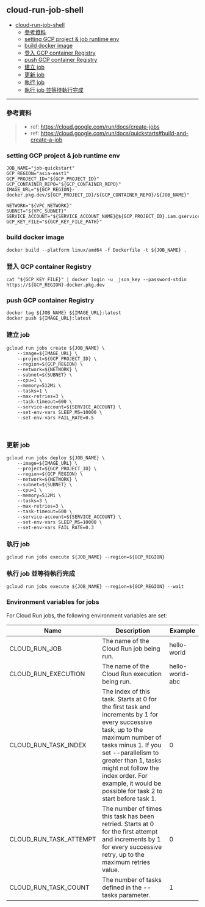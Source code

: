 ## cloud-run-job-shell






<!-- TOC -->

- [cloud-run-job-shell](#cloud-run-job-shell)
    - [參考資料](#%E5%8F%83%E8%80%83%E8%B3%87%E6%96%99)
    - [setting GCP project & job runtime env](#setting-gcp-project--job-runtime-env)
    - [build docker image](#build-docker-image)
    - [登入 GCP container Registry](#%E7%99%BB%E5%85%A5-gcp-container-registry)
    - [push GCP container Registry](#push-gcp-container-registry)
    - [建立 job](#%E5%BB%BA%E7%AB%8B-job)
    - [更新 job](#%E6%9B%B4%E6%96%B0-job)
    - [執行 job](#%E5%9F%B7%E8%A1%8C-job)
    - [執行 job 並等待執行完成](#%E5%9F%B7%E8%A1%8C-job-%E4%B8%A6%E7%AD%89%E5%BE%85%E5%9F%B7%E8%A1%8C%E5%AE%8C%E6%88%90)

<!-- /TOC -->

---

### 參考資料
> - ref: https://cloud.google.com/run/docs/create-jobs
> - ref: https://cloud.google.com/run/docs/quickstarts#build-and-create-a-job



### setting GCP project & job runtime env
```
JOB_NAME="job-quickstart"
GCP_REGION="asia-east1"
GCP_PROJECT_ID="${GCP_PROJECT_ID}"
GCP_CONTAINER_REPO="${GCP_CONTAINER_REPO}"
IMAGE_URL="${GCP_REGION}-docker.pkg.dev/${GCP_PROJECT_ID}/${GCP_CONTAINER_REPO}/${JOB_NAME}"

NETWORK="${VPC_NETWORK}"
SUBNET="${VPC_SUBNET}"
SERVICE_ACCOUNT="${SERVICE_ACCOUNT_NAME}@${GCP_PROJECT_ID}.iam.gserviceaccount.com"
GCP_KEY_FILE="${GCP_KEY_FILE_PATH}"
```

### build docker image
```
docker build --platform linux/amd64 -f Dockerfile -t ${JOB_NAME} .
```

### 登入 GCP container Registry
```
cat "${GCP_KEY_FILE}" | docker login -u _json_key --password-stdin https://${GCP_REGION}-docker.pkg.dev
```

### push GCP container Registry
```
docker tag ${JOB_NAME} ${IMAGE_URL}:latest
docker push ${IMAGE_URL}:latest
```

### 建立 job
```
gcloud run jobs create ${JOB_NAME} \
    --image=${IMAGE_URL} \
    --project=${GCP_PROJECT_ID} \
    --region=${GCP_REGION} \
    --network=${NETWORK} \
    --subnet=${SUBNET} \
    --cpu=1 \
    --memory=512Mi \
    --tasks=1 \
    --max-retries=3 \
    --task-timeout=600 \
    --service-account=${SERVICE_ACCOUNT} \
    --set-env-vars SLEEP_MS=10000 \
    --set-env-vars FAIL_RATE=0.5



```

### 更新 job

```
gcloud run jobs deploy ${JOB_NAME} \
    --image=${IMAGE_URL} \
    --project=${GCP_PROJECT_ID} \
    --region=${GCP_REGION} \
    --network=${NETWORK} \
    --subnet=${SUBNET} \
    --cpu=1 \
    --memory=512Mi \
    --tasks=3 \
    --max-retries=3 \
    --task-timeout=600 \
    --service-account=${SERVICE_ACCOUNT} \
    --set-env-vars SLEEP_MS=10000 \
    --set-env-vars FAIL_RATE=0.3
```


### 執行 job
```
gcloud run jobs execute ${JOB_NAME} --region=${GCP_REGION}
```

### 執行 job 並等待執行完成
```
gcloud run jobs execute ${JOB_NAME} --region=${GCP_REGION} --wait
```





### Environment variables for jobs
For Cloud Run jobs, the following environment variables are set:


 **Name**               | **Description**                                                                                                      | **Example**     
------------------------|----------------------------------------------------------------------------------------------------------------------|-----------------
 CLOUD_RUN_JOB          | The name of the Cloud Run job being run.                                                                             | hello-world     
 CLOUD_RUN_EXECUTION    | The name of the Cloud Run execution being run.                                                                       | hello-world-abc 
 CLOUD_RUN_TASK_INDEX   | The index of this task. Starts at 0 for the first task and increments by 1 for every successive task, up to the maximum number of tasks minus 1. If you set --parallelism to greater than 1, tasks might not follow the index order. For example, it would be possible for task 2 to start before task 1. | 0               
 CLOUD_RUN_TASK_ATTEMPT | The number of times this task has been retried. Starts at 0 for the first attempt and increments by 1 for every successive retry, up to the maximum retries value.                                                                                                                                        | 0               
 CLOUD_RUN_TASK_COUNT   | The number of tasks defined in the --tasks parameter.                                                                | 1               








